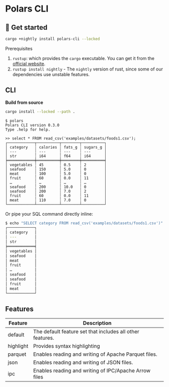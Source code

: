 # Polars CLI

## 🚀 Get started

```bash
cargo +nightly install polars-cli --locked
```

Prerequisites
1. `rustup`: which provides the `cargo` executable. You can get it from the [official website](https://rustup.rs/).
2. `rustup install nightly` - The `nightly` version of rust, since some of our dependencies use unstable features.


## CLI

**Build from source**

```bash
cargo install --locked --path .
```

```shell
$ polars
Polars CLI version 0.3.0
Type .help for help.

>> select * FROM read_csv('examples/datasets/foods1.csv');
┌────────────┬──────────┬────────┬──────────┐
│ category   ┆ calories ┆ fats_g ┆ sugars_g │
│ ---        ┆ ---      ┆ ---    ┆ ---      │
│ str        ┆ i64      ┆ f64    ┆ i64      │
╞════════════╪══════════╪════════╪══════════╡
│ vegetables ┆ 45       ┆ 0.5    ┆ 2        │
│ seafood    ┆ 150      ┆ 5.0    ┆ 0        │
│ meat       ┆ 100      ┆ 5.0    ┆ 0        │
│ fruit      ┆ 60       ┆ 0.0    ┆ 11       │
│ …          ┆ …        ┆ …      ┆ …        │
│ seafood    ┆ 200      ┆ 10.0   ┆ 0        │
│ seafood    ┆ 200      ┆ 7.0    ┆ 2        │
│ fruit      ┆ 60       ┆ 0.0    ┆ 11       │
│ meat       ┆ 110      ┆ 7.0    ┆ 0        │
└────────────┴──────────┴────────┴──────────┘
```

Or pipe your SQL command directly inline:

```bash
$ echo "SELECT category FROM read_csv('examples/datasets/foods1.csv')" | polars
┌────────────┐
│ category   │
│ ---        │
│ str        │
╞════════════╡
│ vegetables │
│ seafood    │
│ meat       │
│ fruit      │
│ …          │
│ seafood    │
│ seafood    │
│ fruit      │
│ meat       │
└────────────┘
```

## Features

| Feature   | Description                                               |
| --------- | --------------------------------------------------------- |
| default   | The default feature set that includes all other features. |
| highlight | Provides syntax highlighting                              |
| parquet   | Enables reading and writing of Apache Parquet files.      |
| json      | Enables reading and writing of JSON files.                |
| ipc       | Enables reading and writing of IPC/Apache Arrow files     |
